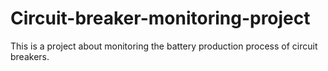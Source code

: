 # Circuit-breaker-monitoring-project
This is a project about monitoring the battery production process of circuit breakers.
